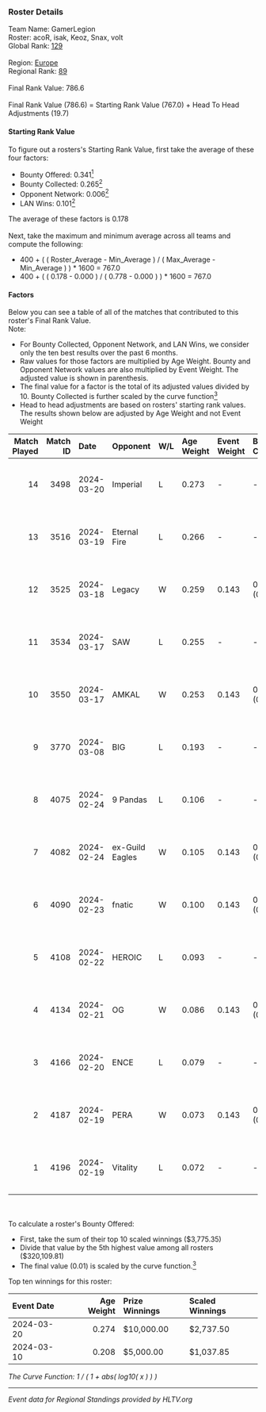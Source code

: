 ### Roster Details<br />
Team Name: GamerLegion<br />
Roster: acoR, isak, Keoz, Snax, volt<br />
Global Rank: [129](../standings_global.md)<br />
<br />
Region: [Europe]( ../standings_europe.md)<br />
Regional Rank: [89]( ../standings_europe.md)<br />
<br />
Final Rank Value:  786.6<br />
<br />
Final Rank Value (786.6) = Starting Rank Value (767.0) + Head To Head Adjustments (19.7)<br />

#### Starting Rank Value<br />
To figure out a rosters's Starting Rank Value, first take the average of these four factors:<br />
- Bounty Offered: 0.341[<sup>1</sup>](#table2)
- Bounty Collected: 0.265[<sup>2</sup>](#table1)
- Opponent Network: 0.006[<sup>2</sup>](#table1)
- LAN Wins: 0.101[<sup>2</sup>](#table1)

The average of these factors is 0.178<br />
<br />
Next, take the maximum and minimum average across all teams and compute the following:<br />
- 400 + ( ( Roster_Average - Min_Average ) / ( Max_Average - Min_Average ) ) * 1600 = 767.0
- 400 + ( ( 0.178 - 0.000 ) / ( 0.778 - 0.000 ) ) * 1600 = 767.0


#### Factors<br />
Below you can see a table of all of the matches that contributed to this roster's Final Rank Value.<br />
Note:<br />

- For Bounty Collected, Opponent Network, and LAN Wins, we consider only the ten best results over the past 6 months.
- Raw values for those factors are multiplied by Age Weight. Bounty and Opponent Network values are also multiplied by Event Weight. The adjusted value is shown in parenthesis.
- The final value for a factor is the total of its adjusted values divided by 10. Bounty Collected is further scaled by the curve function[<sup>3</sup>](#curveFunction)
- Head to head adjustments are based on rosters' starting rank values. The results shown below are adjusted by Age Weight and not Event Weight
<span id="table1"></span><br />


| Match Played | Match ID | Date       | Opponent        | W/L | Age Weight | Event Weight | Bounty Collected | Opponent Network | LAN Wins  | H2H Adj. | Roster                       |
| -: | -: | :- | :- | :- | :- | :- | :- | :- | :- | -: | :- |
|           14 |     3498 | 2024-03-20 | Imperial        | L   | 0.273      | -            | -                | -                | -         |    -0.59 | acoR, isak, Keoz, Snax, volt |
|           13 |     3516 | 2024-03-19 | Eternal Fire    | L   | 0.266      | -            | -                | -                | -         |    -0.05 | acoR, isak, Keoz, Snax, volt |
|           12 |     3525 | 2024-03-18 | Legacy          | W   | 0.259      | 0.143        | 0.122 (0.005)    | 0.621 (0.023)    | 1 (0.259) |     6.46 | acoR, isak, Keoz, Snax, volt |
|           11 |     3534 | 2024-03-17 | SAW             | L   | 0.255      | -            | -                | -                | -         |    -0.80 | acoR, isak, Keoz, Snax, volt |
|           10 |     3550 | 2024-03-17 | AMKAL           | W   | 0.253      | 0.143        | 0.130 (0.005)    | 0.452 (0.016)    | 1 (0.253) |     7.05 | acoR, isak, Keoz, Snax, volt |
|            9 |     3770 | 2024-03-08 | BIG             | L   | 0.193      | -            | -                | -                | -         |    -0.30 | acoR, isak, Keoz, Snax, volt |
|            8 |     4075 | 2024-02-24 | 9 Pandas        | L   | 0.106      | -            | -                | -                | -         |    -0.72 | acoR, isak, Keoz, Snax, volt |
|            7 |     4082 | 2024-02-24 | ex-Guild Eagles | W   | 0.105      | 0.143        | 0.007 (0.000)    | 0.207 (0.003)    | 1 (0.105) |     1.85 | acoR, isak, Keoz, Snax, volt |
|            6 |     4090 | 2024-02-23 | fnatic          | W   | 0.100      | 0.143        | 0.371 (0.005)    | 0.680 (0.010)    | 1 (0.100) |     3.10 | acoR, isak, Keoz, Snax, volt |
|            5 |     4108 | 2024-02-22 | HEROIC          | L   | 0.093      | -            | -                | -                | -         |    -0.04 | acoR, isak, Keoz, Snax, volt |
|            4 |     4134 | 2024-02-21 | OG              | W   | 0.086      | 0.143        | 0.137 (0.002)    | 0.120 (0.001)    | 1 (0.086) |     2.11 | acoR, isak, Keoz, Snax, volt |
|            3 |     4166 | 2024-02-20 | ENCE            | L   | 0.079      | -            | -                | -                | -         |    -0.05 | acoR, isak, Keoz, Snax, volt |
|            2 |     4187 | 2024-02-19 | PERA            | W   | 0.073      | 0.143        | 0.047 (0.000)    | 0.435 (0.005)    | 1 (0.073) |     1.65 | acoR, isak, Keoz, Snax, volt |
|            1 |     4196 | 2024-02-19 | Vitality        | L   | 0.072      | -            | -                | -                | -         |    -0.01 | acoR, isak, Keoz, Snax, volt |

<br />
<span id="table2"></span><br />
To calculate a roster's Bounty Offered:<br />

- First, take the sum of their top 10 scaled winnings ($3,775.35)
- Divide that value by the 5th highest value among all rosters ($320,109.81)
- The final value (0.01) is scaled by the curve function.[<sup>3</sup>](#curveFunction)

Top ten winnings for this roster:<br />

| Event Date | Age Weight | Prize Winnings | Scaled Winnings |
| :- | -: | :- | :- |
| 2024-03-20 |      0.274 | $10,000.00     | $2,737.50       |
| 2024-03-10 |      0.208 | $5,000.00      | $1,037.85       |


<span id="curveFunction"></span>_The Curve Function: 1 / ( 1 + abs( log10( x ) ) )_<br />

---
_Event data for Regional Standings provided by HLTV.org_<br />

